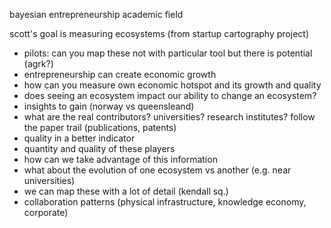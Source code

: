 bayesian entrepreneurship academic field

scott's goal is measuring ecosystems (from startup cartography project)

- pilots: can you map these not with particular tool but there is potential (agrk?)
- entrepreneurship can create economic growth
- how can you measure own economic hotspot and its growth and quality
- does seeing an ecosystem impact our ability to change an ecosystem?
- insights to gain (norway vs queensleand)
- what are the real contributors? universities? research institutes? follow the paper trail (publications, patents)
- quality in a better indicator
- quantity and quality of these players
- how can we take advantage of this information
- what about the evolution of one ecosystem vs another (e.g. near universities)
- we can map these with a lot of detail (kendall sq.)
- collaboration patterns (physical infrastructure, knowledge economy, corporate)
